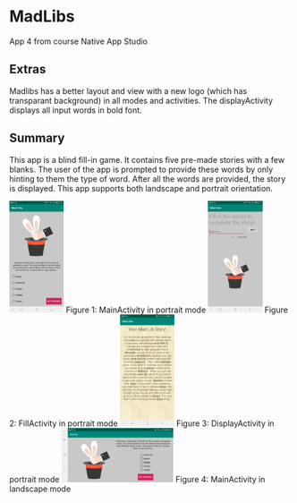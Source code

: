 # MadLibs
App 4 from course Native App Studio

## Extras
Madlibs has a better layout and view with a new logo (which has transparant background) in all modes and activities. 
The displayActivity displays all input words in bold font.

## Summary
This app is a blind fill-in game. It contains five pre-made stories with a few blanks. The user of the app
is prompted to provide these words by only hinting to them the type of word. After all the words are 
provided, the story is displayed.
This app supports both landscape and portrait orientation.

<img src="https://github.com/corne12345/MadLibs/blob/master/doc/Screenshot_20181217-024208_Mad%20Libs.jpg" alt="drawing" height="200"/>
Figure 1: MainActivity in portrait mode

<img src="https://github.com/corne12345/MadLibs/blob/master/doc/Screenshot_20181217-024714_Mad%20Libs.jpg" alt="drawing" height="200"/>
Figure 2: FillActivity in portrait mode

<img src="https://github.com/corne12345/MadLibs/blob/master/doc/Screenshot_20181217-024754_Mad%20Libs.jpg" alt="drawing" height="200"/>
Figure 3: DisplayActivity in portrait mode

<img src="https://github.com/corne12345/MadLibs/blob/master/doc/Screenshot_20181217-024944_Mad%20Libs.jpg" alt="drawing" width="200"/>
Figure 4: MainActivity in landscape mode
